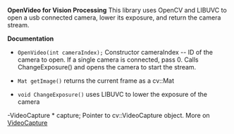 **OpenVideo for Vision Processing**
This library uses OpenCV and LIBUVC to open a usb connected camera, lower its exposure, and return the camera stream.

**Documentation**

- ```OpenVideo(int cameraIndex);```
Constructor 
cameraIndex -- ID of the camera to open. If a single camera is connected, pass 0.
Calls ChangeExposure() and opens the camera to start the stream.

- ```Mat getImage()```
returns the current frame as a cv::Mat

- ```void ChangeExposure()```
uses LIBUVC to lower the exposure of the camera

-VideoCapture * capture;
Pointer to cv::VideoCapture object.
More on [VideoCapture](https://docs.opencv.org/3.1.0/d8/dfe/classcv_1_1VideoCapture.html)










